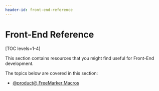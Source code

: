 ```yaml
---
header-id: front-end-reference
---
```


# Front-End Reference

[TOC levels=1-4]

This section contains resources that you might find useful for Front-End 
development. 

The topics below are covered in this section:

- [@product@ FreeMarker Macros](/developer/reference/-/knowledge_base/7-2/product-freemarker-macros)
